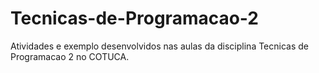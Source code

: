 # Tecnicas-de-Programacao-2
Atividades e exemplo desenvolvidos nas aulas da disciplina Tecnicas de Programacao 2 no COTUCA.
